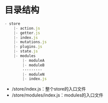 # 目录结构

```js
- store
	|- action.js
	|- getter.js
	|- index.js
	|- mutations.js
	|- plugins.js
	|- state.js
	|- modules
		|- moduleA
		|- moduleB
		·········
		|- moduleN
		|- index.js 
```
- /store/index.js：整个store的入口文件
- /store/modules/index.js：modules的入口文件
